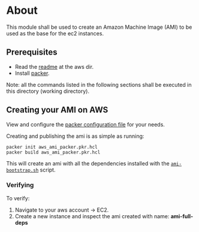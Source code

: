 # About

This module shall be used to create an Amazon Machine Image (AMI) to be used as the base for the ec2 instances.

## Prerequisites
- Read the [readme](../../README.md) at the aws dir.
- Install [packer](https://www.packer.io/).

Note: all the commands listed in the following sections shall be executed in this directory (working directory).

## Creating your AMI on AWS

View and configure the [packer configuration file](aws_ami_packer.pkr.hcl) for your needs.

Creating and publishing the ami is as simple as running:
```
packer init aws_ami_packer.pkr.hcl
packer build aws_ami_packer.pkr.hcl
```
This will create an ami with all the dependencies installed with the [`ami-bootstrap.sh`](ami-bootstrap.sh) script.

### Verifying
To verify:
1. Navigate to your aws account -> EC2.
2. Create a new instance and inspect the ami created with name: **ami-full-deps**
